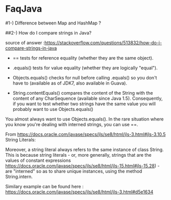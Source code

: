 # FaqJava


 #1-) Difference between Map and HashMap ?
  

 ##2-) How do I compare strings in Java? 

   source of answer :https://stackoverflow.com/questions/513832/how-do-i-compare-strings-in-java

  - == tests for reference equality (whether they are the same object).

  - .equals() tests for value equality (whether they are logically "equal").

  - Objects.equals() checks for null before calling .equals() so you don't have to (available as of JDK7, also available in Guava).

  - String.contentEquals() compares the content of the String with the content of any CharSequence (available since Java 1.5). 
  Consequently, if you want to test whether two strings have the same value you will probably want to use Objects.equals()


 You almost always want to use Objects.equals(). In the rare situation where you know you're dealing with interned strings, you can use ==.

 From https://docs.oracle.com/javase/specs/jls/se8/html/jls-3.html#jls-3.10.5 String Literals:
 
 Moreover, a string literal always refers to the same instance of class String.
 This is because string literals - or, more generally,
 strings that are the values of constant expressions https://docs.oracle.com/javase/specs/jls/se8/html/jls-15.html#jls-15.28) - 
 are "interned" so as to share unique instances, using the method String.intern.

 Similary example can be found here : https://docs.oracle.com/javase/specs/jls/se8/html/jls-3.html#d5e1634

